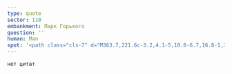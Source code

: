 ```yaml
---
type: quote
sector: 110
embankment: Парк Горького
question: ''
human: Man
spot: '<path class="cls-7" d="M363.7,221.6c-3.2,4.1-5,10.6-6.7,16.8-1,3.6-2,7.3-3.3,10.7a99.78,99.78,0,0,1-9.5,18.4l24.3,17.6a133.56,133.56,0,0,0,13.2-25.2,131,131,0,0,0,4.3-13.7,66.23,66.23,0,0,1,2.1-7,50.21,50.21,0,0,1,4-4l-26.3-16A16.41,16.41,0,0,0,363.7,221.6Z"/><path class="cls-8" d="M358.2,217.2c-6.2,7.9-7.5,20.2-11,29.4a96.26,96.26,0,0,1-8.9,17.2l6,3.7a109,109,0,0,0,9.5-18.3c1.3-3.4,2.3-7.1,3.3-10.7,1.7-6.2,3.4-12.7,6.7-16.8.7-.9,1.4-1.7,2.1-2.5l-6.4-3.2A7.41,7.41,0,0,0,358.2,217.2Z"/>'
---
```

`нет цитат`
